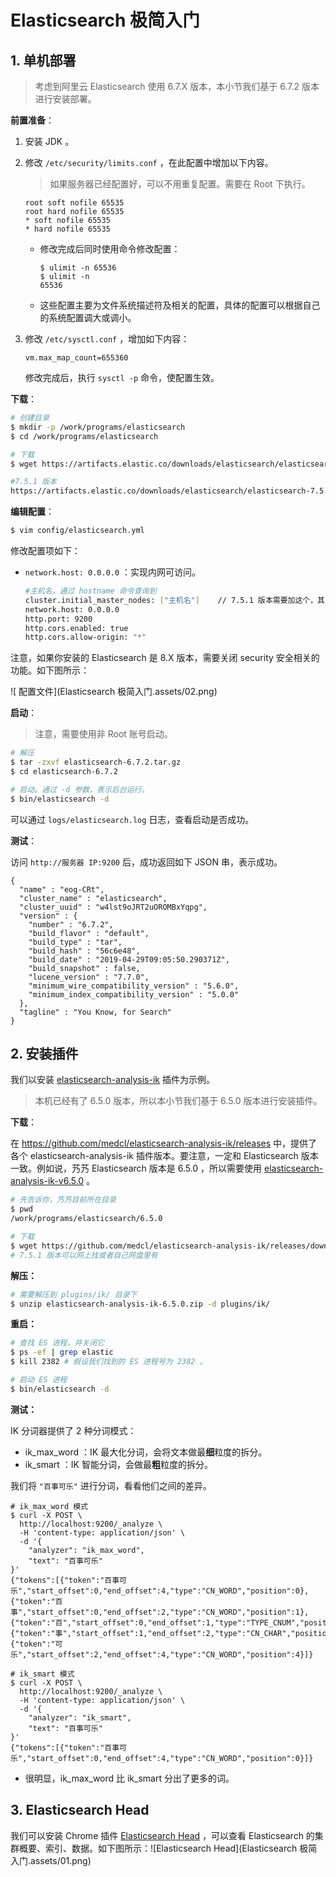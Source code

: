 # Elasticsearch 极简入门

## 1. 单机部署

> 考虑到阿里云 Elasticsearch 使用 6.7.X 版本，本小节我们基于 6.7.2 版本进行安装部署。

**前置准备**：

1. 安装 JDK 。

2. 修改 `/etc/security/limits.conf` ，在此配置中增加以下内容。

   >如果服务器已经配置好，可以不用重复配置。需要在 Root 下执行。

   ```
   root soft nofile 65535
   root hard nofile 65535
   * soft nofile 65535
   * hard nofile 65535
   ```

   - 修改完成后同时使用命令修改配置：

     ```
     $ ulimit -n 65536
     $ ulimit -n
     65536
     ```

   - 这些配置主要为文件系统描述符及相关的配置，具体的配置可以根据自己的系统配置调大或调小。

3. 修改 `/etc/sysctl.conf` ，增加如下内容：

   ```
   vm.max_map_count=655360
   ```

   修改完成后，执行 `sysctl -p` 命令，使配置生效。



**下载**：

```bash
# 创建目录
$ mkdir -p /work/programs/elasticsearch
$ cd /work/programs/elasticsearch

# 下载
$ wget https://artifacts.elastic.co/downloads/elasticsearch/elasticsearch-6.7.2.tar.gz

#7.5.1 版本
https://artifacts.elastic.co/downloads/elasticsearch/elasticsearch-7.5.1-linux-x86_64.tar.gz
```



**编辑配置**：

```bash
$ vim config/elasticsearch.yml
```

修改配置项如下：

- `network.host: 0.0.0.0` ：实现内网可访问。

  ```bash
  #主机名，通过 hostname 命令查询到
  cluster.initial_master_nodes: ["主机名"]    // 7.5.1 版本需要加这个，其它的配置目前不用
  network.host: 0.0.0.0
  http.port: 9200
  http.cors.enabled: true
  http.cors.allow-origin: "*"
  ```

注意，如果你安装的 Elasticsearch 是 8.X 版本，需要关闭 security 安全相关的功能。如下图所示：

![ 配置文件](Elasticsearch 极简入门.assets/02.png)

**启动**：

> 注意，需要使用非 Root 账号启动。

```bash
# 解压
$ tar -zxvf elasticsearch-6.7.2.tar.gz
$ cd elasticsearch-6.7.2

# 启动。通过 -d 参数，表示后台运行。
$ bin/elasticsearch -d
```



可以通过 `logs/elasticsearch.log` 日志，查看启动是否成功。

**测试**：

访问 `http://服务器 IP:9200` 后，成功返回如下 JSON 串，表示成功。

```
{
  "name" : "eog-CRt",
  "cluster_name" : "elasticsearch",
  "cluster_uuid" : "w4lst9oJRT2uOROMBxYqpg",
  "version" : {
    "number" : "6.7.2",
    "build_flavor" : "default",
    "build_type" : "tar",
    "build_hash" : "56c6e48",
    "build_date" : "2019-04-29T09:05:50.290371Z",
    "build_snapshot" : false,
    "lucene_version" : "7.7.0",
    "minimum_wire_compatibility_version" : "5.6.0",
    "minimum_index_compatibility_version" : "5.0.0"
  },
  "tagline" : "You Know, for Search"
}
```



## 2. 安装插件

我们以安装 [elasticsearch-analysis-ik](https://github.com/medcl/elasticsearch-analysis-ik) 插件为示例。

> 本机已经有了 6.5.0 版本，所以本小节我们基于 6.5.0 版本进行安装插件。

**下载**：

在 <https://github.com/medcl/elasticsearch-analysis-ik/releases> 中，提供了各个 elasticsearch-analysis-ik 插件版本。要注意，一定和 Elasticsearch 版本一致。例如说，艿艿 Elasticsearch 版本是 6.5.0 ，所以需要使用 [elasticsearch-analysis-ik-v6.5.0](https://github.com/medcl/elasticsearch-analysis-ik/releases/tag/v6.5.0) 。

```bash
# 先告诉你，艿艿目前所在目录
$ pwd
/work/programs/elasticsearch/6.5.0

# 下载
$ wget https://github.com/medcl/elasticsearch-analysis-ik/releases/download/v6.5.0/elasticsearch-analysis-ik-6.5.0.zip
# 7.5.1 版本可以网上找或者自己网盘里有
```



**解压：**

```bash
# 需要解压到 plugins/ik/ 目录下
$ unzip elasticsearch-analysis-ik-6.5.0.zip -d plugins/ik/
```



**重启：**

```bash
# 查找 ES 进程，并关闭它
$ ps -ef | grep elastic
$ kill 2382 # 假设我们找到的 ES 进程号为 2382 。

# 启动 ES 进程
$ bin/elasticsearch -d
```



**测试：**

IK 分词器提供了 2 种分词模式：

- ik_max_word ：IK 最大化分词，会将文本做最**细**粒度的拆分。
- ik_smart ：IK 智能分词，会做最**粗**粒度的拆分。

我们将 `"百事可乐"` 进行分词，看看他们之间的差异。

```
# ik_max_word 模式
$ curl -X POST \
  http://localhost:9200/_analyze \
  -H 'content-type: application/json' \
  -d '{
	"analyzer": "ik_max_word",
	"text": "百事可乐"
}'
{"tokens":[{"token":"百事可乐","start_offset":0,"end_offset":4,"type":"CN_WORD","position":0},{"token":"百事","start_offset":0,"end_offset":2,"type":"CN_WORD","position":1},{"token":"百","start_offset":0,"end_offset":1,"type":"TYPE_CNUM","position":2},{"token":"事","start_offset":1,"end_offset":2,"type":"CN_CHAR","position":3},{"token":"可乐","start_offset":2,"end_offset":4,"type":"CN_WORD","position":4}]}

# ik_smart 模式
$ curl -X POST \
  http://localhost:9200/_analyze \
  -H 'content-type: application/json' \
  -d '{
	"analyzer": "ik_smart",
	"text": "百事可乐"
}'
{"tokens":[{"token":"百事可乐","start_offset":0,"end_offset":4,"type":"CN_WORD","position":0}]}
```

- 很明显，ik_max_word 比 ik_smart 分出了更多的词。

## 3. Elasticsearch Head

我们可以安装 Chrome 插件 [Elasticsearch Head](https://chrome.google.com/webstore/detail/elasticsearch-head/ffmkiejjmecolpfloofpjologoblkegm) ，可以查看 Elasticsearch 的集群概要、索引、数据。如下图所示：![Elasticsearch Head](Elasticsearch 极简入门.assets/01.png)

